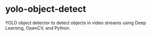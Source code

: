 # yolo-object-detect
 YOLO object detector to detect objects in video streams using Deep Learning, OpenCV, and Python.
